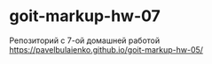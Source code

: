 # goit-markup-hw-07
Репозиторий с 7-ой домашней работой
https://pavelbulaienko.github.io/goit-markup-hw-05/
